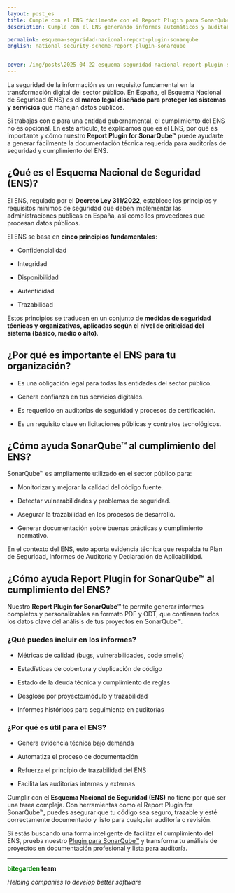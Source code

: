 ```yaml
---
layout: post_es
title: Cumple con el ENS fácilmente con el Report Plugin para SonarQube™
description: Cumple con el ENS generando informes automáticos y auditables con Report Plugin for SonarQube™.

permalink: esquema-seguridad-nacional-report-plugin-sonarqube
english: national-security-scheme-report-plugin-sonarqube


cover: /img/posts\2025-04-22-esquema-seguridad-nacional-report-plugin-sonarqube_es.png
---
```


La seguridad de la información es un requisito fundamental en la transformación digital del sector público. En España, el Esquema Nacional de Seguridad (ENS) es el <strong>marco legal diseñado para proteger los sistemas y servicios</strong> que manejan datos públicos.

Si trabajas con o para una entidad gubernamental, el cumplimiento del ENS no es opcional. En este artículo, te explicamos qué es el ENS, por qué es importante y cómo nuestro <strong>Report Plugin for SonarQube™</strong> puede ayudarte a generar fácilmente la documentación técnica requerida para auditorías de seguridad y cumplimiento del ENS.

<h2>¿Qué es el Esquema Nacional de Seguridad (ENS)?</h2>

El ENS, regulado por el <strong>Decreto Ley 311/2022</strong>, establece los principios y requisitos mínimos de seguridad que deben implementar las administraciones públicas en España, así como los proveedores que procesan datos públicos.

El ENS se basa en <strong>cinco principios fundamentales</strong>:

- Confidencialidad

- Integridad

- Disponibilidad

- Autenticidad

- Trazabilidad

Estos principios se traducen en un conjunto de <strong>medidas de seguridad técnicas y organizativas, aplicadas según el nivel de criticidad del sistema (básico, medio o alto)</strong>.

<h2>¿Por qué es importante el ENS para tu organización?</h2>

- Es una obligación legal para todas las entidades del sector público.

- Genera confianza en tus servicios digitales.

- Es requerido en auditorías de seguridad y procesos de certificación.

- Es un requisito clave en licitaciones públicas y contratos tecnológicos.

<h2>¿Cómo ayuda SonarQube™ al cumplimiento del ENS?</h2>

SonarQube™ es ampliamente utilizado en el sector público para:

- Monitorizar y mejorar la calidad del código fuente.

- Detectar vulnerabilidades y problemas de seguridad.

- Asegurar la trazabilidad en los procesos de desarrollo.

- Generar documentación sobre buenas prácticas y cumplimiento normativo.

En el contexto del ENS, esto aporta evidencia técnica que respalda tu Plan de Seguridad, Informes de Auditoría y Declaración de Aplicabilidad.

<h2>¿Cómo ayuda Report Plugin for SonarQube™ al cumplimiento del ENS?</h2>

Nuestro <strong>Report Plugin for SonarQube™</strong> te permite generar informes completos y personalizables en formato PDF y ODT, que contienen todos los datos clave del análisis de tus proyectos en SonarQube™.

<h3>¿Qué puedes incluir en los informes?</h3>

- Métricas de calidad (bugs, vulnerabilidades, code smells)

- Estadísticas de cobertura y duplicación de código

- Estado de la deuda técnica y cumplimiento de reglas

- Desglose por proyecto/módulo y trazabilidad

- Informes históricos para seguimiento en auditorías

<h3>¿Por qué es útil para el ENS?</h3>

- Genera evidencia técnica bajo demanda

- Automatiza el proceso de documentación

- Refuerza el principio de trazabilidad del ENS

- Facilita las auditorías internas y externas

Cumplir con el <strong>Esquema Nacional de Seguridad (ENS)</strong> no tiene por qué ser una tarea compleja. Con herramientas como el Report Plugin for SonarQube™, puedes asegurar que tu código sea seguro, trazable y esté correctamente documentado y listo para cualquier auditoría o revisión.

Si estás buscando una forma inteligente de facilitar el cumplimiento del ENS, prueba nuestro [Plugin para SonarQube™](/es/sonarqube-report) y transforma tu análisis de proyectos en documentación profesional y lista para auditoría.

---
**<span style="color: green">bitegarden</span> team**

_Helping companies to develop better software_